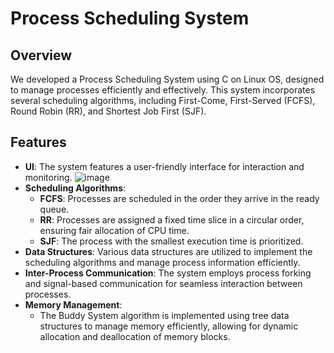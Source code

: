 # Process Scheduling System

## Overview
We developed a Process Scheduling System using C on Linux OS, designed to manage processes efficiently and effectively. This system incorporates several scheduling algorithms, including First-Come, First-Served (FCFS), Round Robin (RR), and Shortest Job First (SJF). 

## Features
- **UI**: The system features a user-friendly interface for interaction and monitoring.
![image](https://github.com/user-attachments/assets/a0c04841-5d17-4ba8-82b4-5d0d057f0447)
- **Scheduling Algorithms**: 
  - **FCFS**: Processes are scheduled in the order they arrive in the ready queue.
  - **RR**: Processes are assigned a fixed time slice in a circular order, ensuring fair allocation of CPU time.
  - **SJF**: The process with the smallest execution time is prioritized.
- **Data Structures**: Various data structures are utilized to implement the scheduling algorithms and manage process information efficiently.
- **Inter-Process Communication**: The system employs process forking and signal-based communication for seamless interaction between processes.
- **Memory Management**: 
  - The Buddy System algorithm is implemented using tree data structures to manage memory efficiently, allowing for dynamic allocation and deallocation of memory blocks.

